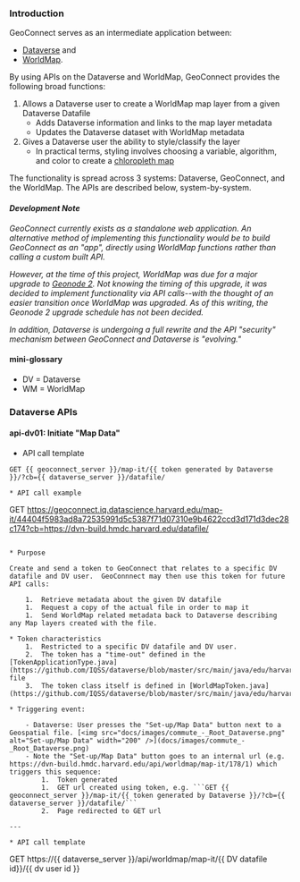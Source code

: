 ### Introduction

GeoConnect serves as an intermediate application between:

- [Dataverse](https://github.com/IQSS/dataverse) and
- [WorldMap](https://github.com/cga-harvard/cga-worldmap).  

By using APIs on the Dataverse and WorldMap, GeoConnect provides the following broad functions:

1. Allows a Dataverse user to create a WorldMap map layer from a given Dataverse Datafile
    - Adds Dataverse information and links to the map layer metadata
    - Updates the Dataverse dataset with WorldMap metadata
1. Gives a Dataverse user the ability to style/classify the layer
    - In practical terms, styling involves choosing a variable, algorithm, and color to create a [chloropleth map](http://en.wikipedia.org/wiki/Choropleth_map)


The functionality is spread across 3 systems: Dataverse, GeoConnect, and the WorldMap.  The APIs are described below, system-by-system.

#### *Development Note*

*GeoConnect currently exists as a standalone web application.  An alternative method of implementing this functionality would be to build GeoConnect as an "app", directly using WorldMap functions rather than calling a custom built API.*

*However, at the time of this project, WorldMap was due for a major upgrade to [Geonode 2](http://geonode.org/2014/04/geonode-2-0/index.html).  Not knowing the timing of this upgrade, it was decided to implement functionality via API calls--with the thought of an easier transition once WorldMap was upgraded.  As of this writing, the Geonode 2 upgrade schedule has not been decided.*

*In addition, Dataverse is undergoing a full rewrite and the API "security" mechanism between GeoConnect and Dataverse is "evolving."*

#### mini-glossary

- DV = Dataverse
- WM = WorldMap

### Dataverse APIs

#### api-dv01: Initiate "Map Data"


* API call template
```
GET {{ geoconnect_server }}/map-it/{{ token generated by Dataverse }}/?cb={{ dataverse_server }}/datafile/

* API call example
```
GET https://geoconnect.iq.datascience.harvard.edu/map-it/44404f5983ad8a72535991d5c5387f71d07310e9b4622ccd3d171d3dec28c174?cb=https://dvn-build.hmdc.harvard.edu/datafile/
```

* Purpose

Create and send a token to GeoConnect that relates to a specific DV datafile and DV user.  GeoConnnect may then use this token for future API calls:

    1.  Retrieve metadata about the given DV datafile
    1.  Request a copy of the actual file in order to map it
    1.  Send WorldMap related metadata back to Dataverse describing any Map layers created with the file.

* Token characteristics
    1.  Restricted to a specific DV datafile and DV user.
    2.  The token has a "time-out" defined in the [TokenApplicationType.java](https://github.com/IQSS/dataverse/blob/master/src/main/java/edu/harvard/iq/dataverse/worldmapauth/TokenApplicationType.java) file
    3.  The token class itself is defined in [WorldMapToken.java](https://github.com/IQSS/dataverse/blob/master/src/main/java/edu/harvard/iq/dataverse/worldmapauth/WorldMapToken.java)

* Triggering event:

    - Dataverse: User presses the "Set-up/Map Data" button next to a Geospatial file. [<img src="docs/images/commute_-_Root_Dataverse.png" alt="Set-up/Map Data" width="200" />](docs/images/commute_-_Root_Dataverse.png)
    - Note the "Set-up/Map Data" button goes to an internal url (e.g. https://dvn-build.hmdc.harvard.edu/api/worldmap/map-it/178/1) which triggers this sequence:
        1.  Token generated
        1.  GET url created using token, e.g. ```GET {{ geoconnect_server }}/map-it/{{ token generated by Dataverse }}/?cb={{ dataverse_server }}/datafile/```
        2.  Page redirected to GET url
     
---     

* API call template
```
GET https://{{ dataverse_server }}/api/worldmap/map-it/{{ DV datafile id}}/{{ dv user id }}
   ```
